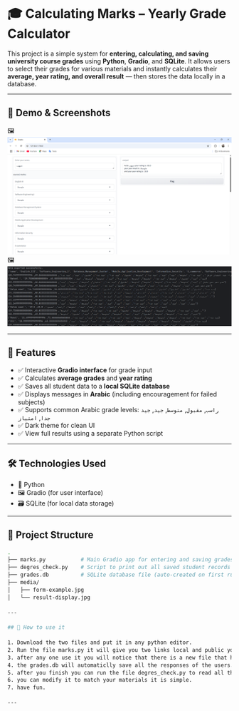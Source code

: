 # 🎓 Calculating Marks – Yearly Grade Calculator

This project is a simple system for **entering, calculating, and saving university course grades** using **Python**, **Gradio**, and **SQLite**. It allows users to select their grades for various materials and instantly calculates their **average, year rating, and overall result** — then stores the data locally in a database.

---

## 📸 Demo & Screenshots

🖼️ ![Gradio Form Example](media/Gradio-interface.png)  
🖼️ ![Result Display Example](media/display-of-database.png)

---

## 🧠 Features

- ✅ Interactive **Gradio interface** for grade input
- ✅ Calculates **average grades** and **year rating**
- ✅ Saves all student data to a **local SQLite database**
- ✅ Displays messages in **Arabic** (including encouragement for failed subjects)
- ✅ Supports common Arabic grade levels: `راسب`, `مقبول`, `متوسط`, `جيد`, `جيد جدا`, `امتياز`
- ✅ Dark theme for clean UI
- ✅ View full results using a separate Python script

---

## 🛠️ Technologies Used

- 🐍 Python
- 🖼️ Gradio (for user interface)
- 🗃️ SQLite (for local data storage)

---

## 📁 Project Structure

```bash
.
├── marks.py           # Main Gradio app for entering and saving grades
├── degres_check.py    # Script to print out all saved student records
├── grades.db          # SQLite database file (auto-created on first run)
├── media/
│   ├── form-example.jpg
│   └── result-display.jpg

---

## 📁 How to use it

1. Download the two files and put it in any python editor.
2. Run the file marks.py it will give you two links local and public you can use the public link to share it with others and let them use it.
3. after any one use it you will notice that there is a new file that have been created in the same directory of the mark.py file which is the grades.db.
4. the grades.db will automaticlly save all the responses of the users.
5. after you finish you can run the file degres_check.py to read all the data in grades.db make sure the path is correct.
6. you can modify it to match your materials it is simple.
7. have fun.

---







